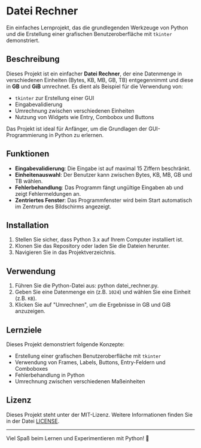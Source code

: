 # Datei Rechner

Ein einfaches Lernprojekt, das die grundlegenden Werkzeuge von Python und die Erstellung einer grafischen Benutzeroberfläche mit `tkinter` demonstriert.

## Beschreibung

Dieses Projekt ist ein einfacher **Datei Rechner**, der eine Datenmenge in verschiedenen Einheiten (Bytes, KB, MB, GB, TB) entgegennimmt und diese in **GB** und **GiB** umrechnet. Es dient als Beispiel für die Verwendung von:
- `tkinter` zur Erstellung einer GUI
- Eingabevalidierung
- Umrechnung zwischen verschiedenen Einheiten
- Nutzung von Widgets wie Entry, Combobox und Buttons

Das Projekt ist ideal für Anfänger, um die Grundlagen der GUI-Programmierung in Python zu erlernen.

## Funktionen

- **Eingabevalidierung**: Die Eingabe ist auf maximal 15 Ziffern beschränkt.
- **Einheitenauswahl**: Der Benutzer kann zwischen Bytes, KB, MB, GB und TB wählen.
- **Fehlerbehandlung**: Das Programm fängt ungültige Eingaben ab und zeigt Fehlermeldungen an.
- **Zentriertes Fenster**: Das Programmfenster wird beim Start automatisch im Zentrum des Bildschirms angezeigt.

## Installation

1. Stellen Sie sicher, dass Python 3.x auf Ihrem Computer installiert ist.
2. Klonen Sie das Repository oder laden Sie die Dateien herunter.
3. Navigieren Sie in das Projektverzeichnis.

## Verwendung
1. Führen Sie die Python-Datei aus: python datei_rechner.py.
2. Geben Sie eine Datenmenge ein (z.B. `1024`) und wählen Sie eine Einheit (z.B. `KB`).
3. Klicken Sie auf "Umrechnen", um die Ergebnisse in GB und GiB anzuzeigen.

## Lernziele

Dieses Projekt demonstriert folgende Konzepte:
- Erstellung einer grafischen Benutzeroberfläche mit `tkinter`
- Verwendung von Frames, Labels, Buttons, Entry-Feldern und Comboboxes
- Fehlerbehandlung in Python
- Umrechnung zwischen verschiedenen Maßeinheiten

## Lizenz

Dieses Projekt steht unter der MIT-Lizenz. Weitere Informationen finden Sie in der Datei [LICENSE](LICENSE).

---

Viel Spaß beim Lernen und Experimentieren mit Python! 🎉